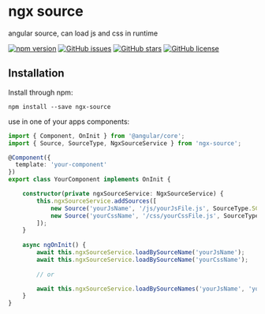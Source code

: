 # ngx source
angular source, can load js and css in runtime

[![npm version](https://badge.fury.io/js/ngx-source.svg)](http://badge.fury.io/js/ngx-source)
[![GitHub issues](https://img.shields.io/github/issues/mehrabisajad/ngx-source.svg)](https://github.com/mehrabisajad/ngx-source/issues)
[![GitHub stars](https://img.shields.io/github/stars/mehrabisajad/ngx-source.svg)](https://github.com/mehrabisajad/ngx-source/stargazers)
[![GitHub license](https://img.shields.io/badge/license-MIT-blue.svg)](https://raw.githubusercontent.com/mehrabisajad/ngx-source/master/LICENSE)

## Installation

Install through npm:
```
npm install --save ngx-source
```

use in one of your apps components:
```typescript
import { Component, OnInit } from '@angular/core'; 
import { Source, SourceType, NgxSourceService } from 'ngx-source';

@Component({
  template: 'your-component'
})
export class YourComponent implements OnInit {

    constructor(private ngxSourceService: NgxSourceService) {
        this.ngxSourceService.addSources([
            new Source('yourJsName', '/js/yourJsFile.js', SourceType.SCRIPT),
            new Source('yourCssName', '/css/yourCssFile.js', SourceType.STYLE)
        ]);
    }
    
    async ngOnInit() {
        await this.ngxSourceService.loadBySourceName('yourJsName');
        await this.ngxSourceService.loadBySourceName('yourCssName');
        
        // or

        await this.ngxSourceService.loadBySourceNames('yourJsName', 'yourCssName');
    }   
}
```
